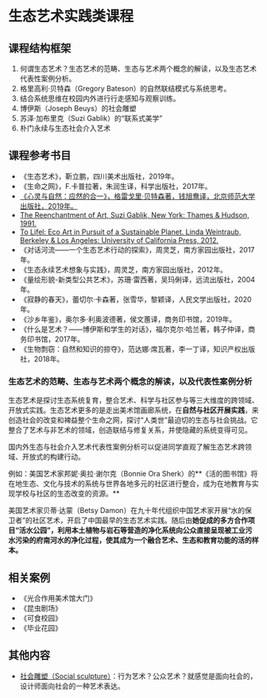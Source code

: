 # 生态艺术实践类课程

## 课程结构框架

1. 何谓生态艺术？生态艺术的范畴、生态与艺术两个概念的解读，以及生态艺术代表性案例分析。
2. 格里高利·贝特森（Gregory Bateson）的自然联结模式与系统思考。
3. 结合系统思维在校园内外进行行走感知与观察训练。
4. 博伊斯（Joseph Beuys）的社会雕塑
5. 苏泽·加布里克（Suzi Gablik）的“联系式美学”
6. 朴门永续与生态社会介入艺术



## 课程参考书目

- 《生态艺术》，靳立鹏，四川美术出版社，2019年。
- 《生命之网》，F.卡普拉著，朱润生译，科学出版社，2017年。
- [《心灵与自然：应然的合一》，格雷戈里·贝特森著，钱旭鸯译，北京师范大学出版社，2019年。](http://product.dangdang.com/28481306.html)
- [The Reenchantment of Art, Suzi Gablik, New York: Thames & Hudson, 1991.](https://www.amazon.com/Reenchantment-Art-Suzi-Gablik/dp/0500276897)
- [To Lifel: Eco Art in Pursuit of a Sustainable Planet. Linda Weintraub, Berkeley & Los Angeles: University of California Press, 2012.](https://www.ucpress.edu/book/9780520273627/to-life)
- 《对话河流——一个生态艺术行动的探索》，周灵芝，南方家园出版社，2017年。
- 《生态永续艺术想象与实践》，周灵芝，南方家园出版社，2012年。
- 《量绘形貌-新类型公共艺术》，苏珊·雷西著，吴玛俐译，远流出版社，2004年。
- 《寂静的春天》，蕾切尔·卡森著，张雪华，黎颖译，人民文学出版社，2020年。
- 《沙乡年鉴》，奥尔多·利奥波德著，侯文蕙译，商务印书馆，2019年。
- 《什么是艺术？——博伊斯和学生的对话》，福尔克尔·哈兰著，韩子仲译，商务印书馆，2017年。
- 《生物剽窃：自然和知识的掠夺》，范达娜·席瓦著，李一丁译，知识产权出版社，2018年。



### 生态艺术的范畴、生态与艺术两个概念的解读，以及代表性案例分析

生态艺术是探讨生态系统复育，整合艺术、科学与社区参与等三大维度的跨领域、开放式实践。生态艺术更多的是走出美术馆画廊系统，在**自然与社区开展实践**，来创造社会的改变和裨益整个生命之网，探讨“人类世”最迫切的生态与社会挑战。它整合了艺术与非艺术的领域，创造联结与修复关系，并使隐藏的系统变得可见。

国内外生态与社会介入艺术代表性案例分析可以促进同学直观了解生态艺术跨领域、开放式的构建行动。

例如：美国艺术家邦妮·奥拉·谢尔克（Bonnie Ora Sherk）的**《活的图书馆》将在地生态、文化与技术的系统与世界各地多元的社区进行整合，成为在地教育与实现学校与社区的生态改变的资源。**

美国艺术家贝蒂·达蒙（Betsy Damon）在九十年代组织中国艺术家开展“水的保卫者”的社区艺术，开启了中国最早的生态艺术实践。随后由**她促成的多方合作项目“活水公园”，利用本土植物与岩石等营造的净化系统向公众直接呈现被工业污水污染的府南河水的净化过程，使其成为一个融合艺术、生态和教育功能的活的样本。**



## 相关案例

- 《光合作用美术馆大门》
- 《昆虫剧场》
- 《可食校园》
- 《毕业花园》



## 其他内容

- [社会雕塑（Social sculpture）](https://baike.baidu.com/item/%E7%A4%BE%E4%BC%9A%E9%9B%95%E5%A1%91/19282078)：行为艺术？公众艺术？就感觉是面向社会的，设计师面向社会的一种艺术表达。